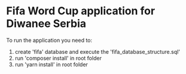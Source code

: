 # Fifa Word Cup application for Diwanee Serbia

To run the application you need to:

1) create 'fifa' database and execute the 'fifa_database_structure.sql'
2) run 'composer install' in root folder
3) run 'yarn install' in root folder
